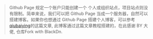 > Github Page 规定一个账户只能创建一个 个人或组织站点，项目站点则没有限制。简单来说，我们可以把 Github Page 当成一个服务器，自然可以搭建博客。如果你也想通过 Github Page 搭建个人博客，可以参考[qiubaiying](https://github.com/qiubaiying/qiubaiying.github.io/blob/master/README.md)的这篇文章, 此博客通过这篇文章教程搭建的，在此感谢 BY 大佬, 仓库Fork with BlackDn.


